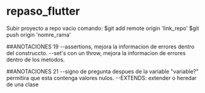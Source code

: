 # repaso_flutter
Subir proyecto a repo vacio comando: 
    $git add remote origin 'link_repo'
    $git push origin 'nomre_rama'

##ANOTACIONES 19
--assertions, mejora la informacion de errores dentro del construccto.
--set's con un throw, mejora la informacion de errores dentro de los metodos.

##ANOTACIONES 21
--signo de pregunta despues de la variable "variable?" permitira que esta contenga valores nulos.
--EXTENDS: extender o heredar de una clase